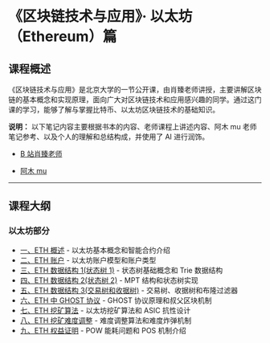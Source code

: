 # 《区块链技术与应用》· 以太坊（Ethereum）篇

## 课程概述

《区块链技术与应用》是北京大学的一节公开课，由肖臻老师讲授，主要讲解区块链的基本概念和实现原理，面向广大对区块链技术和应用感兴趣的同学。通过这门课的学习，能够了解与掌握比特币、以太坊区块链技术的基础知识。

**说明：** 以下笔记内容主要根据书本的内容、老师课程上讲述内容、阿木 mu 老师笔记参考、以及个人的理解和总结构成，并使用了 AI 进行润饰。

- [B 站肖臻老师](https://www.bilibili.com/video/BV1Vt411X7JF/?vd_source=7138dfc78c49f602f8d3ed8cfbf0513d)

- [阿木 mu](https://blog.nowcoder.net/n/30cbdb37108b4d93b3a5a93b8226ae31)

---

## 课程大纲

### 以太坊部分

- [一、ETH 概述](./01-ETH概述篇.md) - 以太坊基本概念和智能合约介绍
- [二、ETH 账户](./02-ETH账户.md) - 以太坊账户模型和账户类型
- [三、ETH 数据结构 1(状态树 1)](./03-ETH数据结构篇1-状态树1.md) - 状态树基础概念和 Trie 数据结构
- [四、ETH 数据结构 2(状态树 2)](./04-ETH数据结构篇2-状态树2.md) - MPT 结构和状态树实现
- [五、ETH 数据结构 3(交易树和收据树)](./05-ETH数据结构篇3-交易树和收据树.md) - 交易树、收据树和布隆过滤器
- [六、ETH 中 GHOST 协议](./06-ETH中GHOST协议篇.md) - GHOST 协议原理和叔父区块机制
- [七、ETH 挖矿算法](./07-ETH挖矿算法篇.md) - 以太坊挖矿算法和 ASIC 抗性设计
- [八、ETH 挖矿难度调整](./08-ETH挖矿难度调整篇.md) - 难度调整算法和难度炸弹机制
- [九、ETH 权益证明](./09-ETH权益证明篇.md) - POW 能耗问题和 POS 机制介绍
